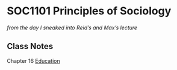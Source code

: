 # SOC1101 Principles of Sociology

*from the day I sneaked into Reid’s and Max’s lecture*

## Class Notes

Chapter 16 [Education](Notes%20797754650f904ea69294e3a146c4d48f/Education%203b2b73b69b3d469682092ca2dc96ed2a.md)